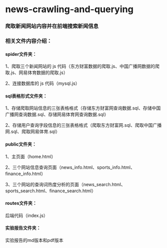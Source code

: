 # news-crawling-and-querying
###  爬取新闻网站内容并在前端搜索新闻信息

### 相关文件内容介绍：

#### spider文件夹：

1、爬取三个新闻网站的 js 代码（东方财富数据的爬取.js、中国广播网数据的爬取.js、网易体育数据的爬取.js）

2、连接数据库的 js 代码（mysql.js）

#### sql表格形式文件夹：

1、存储爬取网站信息的三张表格格式（存储东方财富网查询数据.sql、存储中国广播网查询数据.sql、存储网易体育网查询数据.sql）

2、存储用户查询字段信息的三张表格格式（爬取东方财富网.sql、爬取中国广播网.sql、爬取网易体育.sql）

#### public文件夹：

1、主页面（home.html）

2、三个网站信息查询页面（news_info.html、sports_info.html、finance_info.html）

3、三个网站的查询词热度分析的页面（news_search.html、sports_search.html、finance_search.html）

#### routes文件夹：

后端代码（index.js）

#### 实验报告文件夹：

实验报告的md版本和pdf版本

